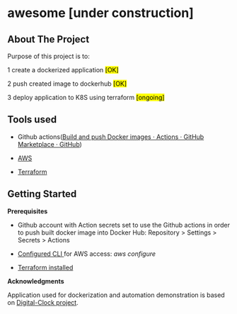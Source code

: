 # awesome [under construction]

## About The Project

Purpose of this project is to:

1 create a dockerized application <mark>[OK]</mark>

2 push created image to dockerhub <mark>[OK]</mark>

3 deploy application to K8S using terraform <mark>[ongoing]</mark>



## Tools used

- Github actions([Build and push Docker images · Actions · GitHub Marketplace · GitHub](https://github.com/marketplace/actions/build-and-push-docker-images))

- [AWS](https://aws.amazon.com/)

- [Terraform](https://www.terraform.io)
  

## Getting Started

**Prerequisites**

- Github account with Action secrets set to use the Github actions in order to push built docker image into Docker Hub:  Repository > Settings > Secrets > Actions

- [Configured CLI ](https://docs.aws.amazon.com/cli/latest/userguide/cli-chap-configure.html)for AWS access: *aws configure*

- [Terraform installed](https://www.terraform.io/downloads)



**Acknowledgments**

Application used for dockerization and automation demonstration is based on [Digital-Clock project](https://yuvrajchandra.github.io/Digital-Clock/).




